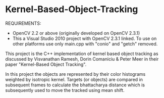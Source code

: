 Kernel-Based-Object-Tracking
============================
REQUIREMENTS:
  + OpenCV 2.2 or above (originally developed on OpenCV 2.3.1)
  + This a Visual Studio 2010 project with OpenCV 2.3.1 linked. To use on other platforms use only main.cpp with "conio" and "getch" removed.


This project is the C++ implementation of kernel based object tracking as discussed by Visvanathan Ramesh, Dorin Comaniciu &amp; Peter Meer in their paper "Kernel-Based Object Tracking".

In this project the objects are represented by their color histograms weighted by isotropic kernel. Targets (or objects) are compared in subsequent frames to calculate the bhattacharya distance which is subsequently used to move the tracked using mean shift.

